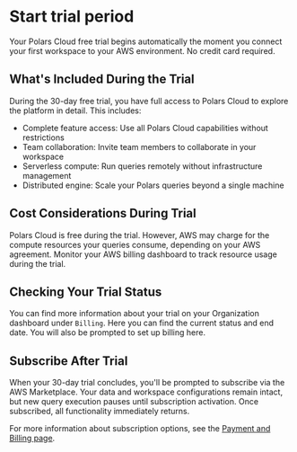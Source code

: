 # Start trial period

Your Polars Cloud free trial begins automatically the moment you connect your first workspace to
your AWS environment. No credit card required.

## What's Included During the Trial

During the 30-day free trial, you have full access to Polars Cloud to explore the platform in
detail. This includes:

- Complete feature access: Use all Polars Cloud capabilities without restrictions
- Team collaboration: Invite team members to collaborate in your workspace
- Serverless compute: Run queries remotely without infrastructure management
- Distributed engine: Scale your Polars queries beyond a single machine

## Cost Considerations During Trial

Polars Cloud is free during the trial. However, AWS may charge for the compute resources your
queries consume, depending on your AWS agreement. Monitor your AWS billing dashboard to track
resource usage during the trial.

## Checking Your Trial Status

You can find more information about your trial on your Organization dashboard under `Billing`. Here
you can find the current status and end date. You will also be prompted to set up billing here.

## Subscribe After Trial

When your 30-day trial concludes, you'll be prompted to subscribe via the AWS Marketplace. Your data
and workspace configurations remain intact, but new query execution pauses until subscription
activation. Once subscribed, all functionality immediately returns.

For more information about subscription options, see the [Payment and Billing page](billing.md).
